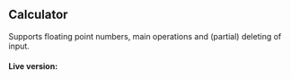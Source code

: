 ## Calculator
Supports floating point numbers, main operations and (partial) deleting of input.

#### Live version: 